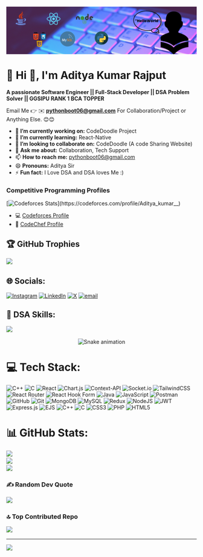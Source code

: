<img align="center" src="https://raw.githubusercontent.com/shubhankarsharma876/shubhankarsharma876/main/bannerskill.png"/></a>
# 💫 Hi 👋, I'm Aditya Kumar Rajput
**A passionate Software Engineer || Full-Stack Developer || DSA Problem Solver || GGSIPU RANK 1 BCA TOPPER**

Email Me 👉 ✉️ **pythonboot06@gmail.com** For Collaboration/Project or Anything Else. 😊😊

- 🔭 **I’m currently working on:** CodeDoodle Project
- 🌱 **I’m currently learning:** React-Native
- 👯 **I’m looking to collaborate on:** CodeDoodle (A code Sharing Website)
- 💬 **Ask me about:** Collaboration, Tech Support
- 📫 **How to reach me:** pythonboot06@gmail.com
- 😄 **Pronouns:** Aditya Sir
- ⚡ **Fun fact:** I Love DSA and DSA loves Me :)

### Competitive Programming Profiles

[![Codeforces Stats](https://codeforces-stats-card.vercel.app/api/card?username=Aditya_kumar__)](https://codeforces.com/profile/Aditya_kumar__)



- 💻 [Codeforces Profile](https://codeforces.com/profile/Aditya_kumar__)
- 🍛 [CodeChef Profile](https://www.codechef.com/users/)


## 🏆 GitHub Trophies
![](https://github-profile-trophy.vercel.app/?username=aditya-kumar-patraan1&theme=radical&no-frame=false&no-bg=true&margin-w=4)
  
## 🌐 Socials:
[![Instagram](https://img.shields.io/badge/Instagram-%23E4405F.svg?logo=Instagram&logoColor=white)](https://instagram.com/adityakr_rajput) [![LinkedIn](https://img.shields.io/badge/LinkedIn-%230077B5.svg?logo=linkedin&logoColor=white)](https://linkedin.com/in/aditya-kumar--) [![X](https://img.shields.io/badge/X-black.svg?logo=X&logoColor=white)](https://x.com/KumarAdity54111) [![email](https://img.shields.io/badge/Email-D14836?logo=gmail&logoColor=white)](mailto:pythonboot06@gmail.com) 

## 🧠 DSA Skills:

![](https://leetcard.jacoblin.cool/Adi_12321?ext=contest)

<!-- Snake Game Repo View -->

<div align="center">
  <img src="https://profile-readme-generator.com/assets/snake.svg" alt="Snake animation" />
</div>

# 💻 Tech Stack:
![C++](https://img.shields.io/badge/c++-%2300599C.svg?style=for-the-badge&logo=c%2B%2B&logoColor=white) ![C](https://img.shields.io/badge/c-%2300599C.svg?style=for-the-badge&logo=c&logoColor=white) ![React](https://img.shields.io/badge/react-%2320232a.svg?style=for-the-badge&logo=react&logoColor=%2361DAFB) ![Chart.js](https://img.shields.io/badge/chart.js-F5788D.svg?style=for-the-badge&logo=chart.js&logoColor=white) ![Context-API](https://img.shields.io/badge/Context--Api-000000?style=for-the-badge&logo=react) ![Socket.io](https://img.shields.io/badge/Socket.io-black?style=for-the-badge&logo=socket.io&badgeColor=010101) ![TailwindCSS](https://img.shields.io/badge/tailwindcss-%2338B2AC.svg?style=for-the-badge&logo=tailwind-css&logoColor=white) ![React Router](https://img.shields.io/badge/React_Router-CA4245?style=for-the-badge&logo=react-router&logoColor=white) ![React Hook Form](https://img.shields.io/badge/React%20Hook%20Form-%23EC5990.svg?style=for-the-badge&logo=reacthookform&logoColor=white) ![Java](https://img.shields.io/badge/java-%23ED8B00.svg?style=for-the-badge&logo=openjdk&logoColor=white) ![JavaScript](https://img.shields.io/badge/javascript-%23323330.svg?style=for-the-badge&logo=javascript&logoColor=%23F7DF1E) ![Postman](https://img.shields.io/badge/Postman-FF6C37?style=for-the-badge&logo=postman&logoColor=white) ![GitHub](https://img.shields.io/badge/github-%23121011.svg?style=for-the-badge&logo=github&logoColor=white) ![Git](https://img.shields.io/badge/git-%23F05033.svg?style=for-the-badge&logo=git&logoColor=white) ![MongoDB](https://img.shields.io/badge/MongoDB-%234ea94b.svg?style=for-the-badge&logo=mongodb&logoColor=white) ![MySQL](https://img.shields.io/badge/mysql-4479A1.svg?style=for-the-badge&logo=mysql&logoColor=white) ![Redux](https://img.shields.io/badge/redux-%23593d88.svg?style=for-the-badge&logo=redux&logoColor=white) ![NodeJS](https://img.shields.io/badge/node.js-6DA55F?style=for-the-badge&logo=node.js&logoColor=white) ![JWT](https://img.shields.io/badge/JWT-black?style=for-the-badge&logo=JSON%20web%20tokens) ![Express.js](https://img.shields.io/badge/express.js-%23404d59.svg?style=for-the-badge&logo=express&logoColor=%2361DAFB) ![EJS](https://img.shields.io/badge/ejs-%23B4CA65.svg?style=for-the-badge&logo=ejs&logoColor=black) ![C++](https://img.shields.io/badge/c++-%2300599C.svg?style=for-the-badge&logo=c%2B%2B&logoColor=white) ![C](https://img.shields.io/badge/c-%2300599C.svg?style=for-the-badge&logo=c&logoColor=white) ![CSS3](https://img.shields.io/badge/css3-%231572B6.svg?style=for-the-badge&logo=css3&logoColor=white) ![PHP](https://img.shields.io/badge/php-%23777BB4.svg?style=for-the-badge&logo=php&logoColor=white) ![HTML5](https://img.shields.io/badge/html5-%23E34F26.svg?style=for-the-badge&logo=html5&logoColor=white)
# 📊 GitHub Stats:
![](https://github-readme-stats.vercel.app/api?username=aditya-kumar-patraan1&theme=dark&hide_border=false&include_all_commits=true&count_private=false)<br/>
![](https://nirzak-streak-stats.vercel.app/?user=aditya-kumar-patraan1&theme=dark&hide_border=false)<br/>
![](https://github-readme-stats.vercel.app/api/top-langs/?username=aditya-kumar-patraan1&theme=dark&hide_border=false&include_all_commits=true&count_private=false&layout=compact)

### ✍️ Random Dev Quote
![](https://quotes-github-readme.vercel.app/api?type=horizontal&theme=radical)

### 🔝 Top Contributed Repo
![](https://github-contributor-stats.vercel.app/api?username=aditya-kumar-patraan1&limit=5&theme=dark&combine_all_yearly_contributions=true)

---
[![](https://visitcount.itsvg.in/api?id=aditya-kumar-patraan1&icon=0&color=0)](https://visitcount.itsvg.in)

<!-- Proudly created with GPRM ( https://gprm.itsvg.in ) -->
